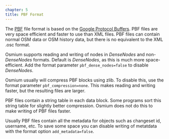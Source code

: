 ```yaml
---
chapter: 5
title: PBF Format
---
```


The [PBF](https://wiki.openstreetmap.org/wiki/PBF_Format) file format is based
on the [Google Protocol Buffers](https://developers.google.com/protocol-buffers/).
PBF files are very space efficient and faster to use than XML files. PBF files
can contain normal OSM data or OSM history data, but there is no equivalent to
the XML .osc format.

Osmium supports reading and writing of nodes in *DenseNodes* and non-*DenseNodes*
formats. Default is *DenseNodes*, as this is much more space-efficient. Add the
format parameter `pbf_dense_nodes=false` to disable *DenseNodes*.

Osmium usually will compress PBF blocks using zlib. To disable this, use the
format parameter `pbf_compression=none`. This makes reading and writing faster,
but the resulting files are larger.

PBF files contain a string table in each data block. Some programs sort this
string table for slightly better compression. Osmium does not do this to make
writing of PBF files faster.

Usually PBF files contain all the metadata for objects such as changeset id,
username, etc. To save some space you can disable writing of metatdata with the
format option `add_metadata=false`.

